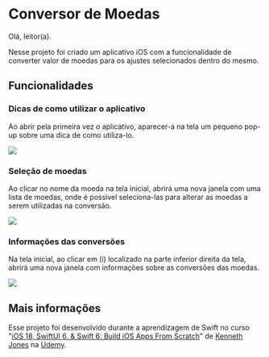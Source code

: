 # Conversor de Moedas

Olá, leitor(a).

Nesse projeto foi criado um aplicativo iOS com a funcionalidade de converter valor de moedas para os ajustes selecionados dentro do mesmo.

## Funcionalidades
### Dicas de como utilizar o aplicativo
Ao abrir pela primeira vez o aplicativo, aparecer-a na tela um pequeno pop-up sobre uma dica de como utiliza-lo.

![](https://i.imgur.com/5DCfpB1.png)

### Seleção de moedas
Ao clicar no nome da moeda na tela inicial, abrirá uma nova janela com uma lista de moedas, onde é possível seleciona-las para alterar as moedas a serem utilizadas na conversão.

![](https://i.imgur.com/sBjVs93.png)

### Informações das conversões
Na tela inicial, ao clicar em (i) localizado na parte inferior direita da tela, abrirá uma nova janela com informações sobre as conversões das moedas.

![](https://i.imgur.com/3cgWHTA.png)

## Mais informações
Esse projeto foi desenvolvido durante a aprendizagem de Swift no curso "[iOS 18, SwiftUI 6, & Swift 6: Build iOS Apps From Scratch](https://www.udemy.com/course/ios-15-app-development-with-swiftui-3-and-swift-5/?couponCode=24T6MT62024)" de [Kenneth Jones](https://www.udemy.com/user/kennethjones12/) na [Udemy](https://www.udemy.com).
